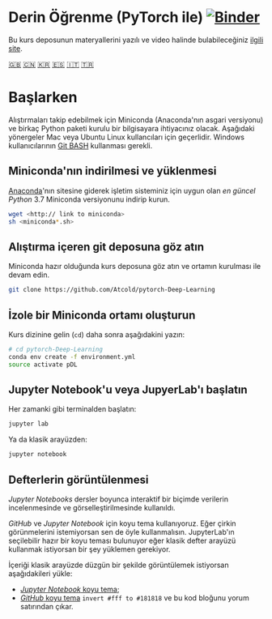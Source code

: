 # Derin Öğrenme (PyTorch ile) [![Binder](https://mybinder.org/badge_logo.svg)](https://mybinder.org/v2/gh/Atcold/pytorch-Deep-Learning/master)

Bu kurs deposunun materyallerini yazılı ve video halinde bulabileceğiniz [ilgili site](https://atcold.github.io/pytorch-Deep-Learning/).

<!-- English - Mandarin - Korean - Spanish - Italian - Turkish -->
[🇬🇧](https://github.com/Atcold/pytorch-Deep-Learning/blob/master/README.md) [🇨🇳](https://github.com/Atcold/pytorch-Deep-Learning/blob/master/docs/zh/README-ZH.md) [🇰🇷](https://github.com/Atcold/pytorch-Deep-Learning/blob/master/docs/ko/README-KO.md) [🇪🇸](https://github.com/Atcold/pytorch-Deep-Learning/blob/master/docs/es/README-ES.md) [🇮🇹](https://github.com/Atcold/pytorch-Deep-Learning/blob/master/docs/it/README-IT.md) [🇹🇷](https://github.com/Atcold/pytorch-Deep-Learning/blob/master/docs/tr/README-TR.md)

# Başlarken

Alıştırmaları takip edebilmek için Miniconda (Anaconda'nın asgari versiyonu) ve birkaç Python paketi kurulu bir bilgisayara ihtiyacınız olacak.
Aşağıdaki yönergeler Mac veya Ubuntu Linux kullancıları için geçerlidir. Windows kullanıcılarının [Git BASH](https://gitforwindows.org/) kullanması gerekli.


## Miniconda'nın indirilmesi ve yüklenmesi

[Anaconda](https://conda.io/miniconda.html)'nın sitesine giderek işletim sisteminiz için uygun olan *en güncel* *Python* 3.7 Miniconda versiyonunu indirip kurun.


```bash
wget <http:// link to miniconda>
sh <miniconda*.sh>
```


## Alıştırma içeren git deposuna göz atın

Miniconda hazır olduğunda kurs deposuna göz atın ve ortamın kurulması ile devam edin.

```bash
git clone https://github.com/Atcold/pytorch-Deep-Learning
```

## İzole bir Miniconda ortamı oluşturun 

Kurs dizinine gelin (`cd`) daha sonra aşağıdakini yazın:

```bash
# cd pytorch-Deep-Learning
conda env create -f environment.yml
source activate pDL
```

## Jupyter Notebook'u veya JupyerLab'ı başlatın 

Her zamanki gibi terminalden başlatın:

```bash
jupyter lab
```

Ya da klasik arayüzden:

```bash
jupyter notebook
```


## Defterlerin görüntülenmesi

*Jupyter Notebooks* dersler boyunca interaktif bir biçimde verilerin incelenmesinde ve görselleştirilmesinde kullanıldı. 

*GitHub* ve *Jupyter Notebook* için koyu tema kullanıyoruz.
Eğer çirkin görünmelerini istemiyorsan sen de öyle kullanmalısın.
JupyterLab'ın seçilebilir hazır bir koyu teması bulunuyor eğer klasik defter arayüzü kullanmak istiyorsan bir şey yüklemen gerekiyor.

İçeriği klasik arayüzde düzgün bir şekilde görüntülemek istiyorsan aşağıdakileri yükle:

 - [*Jupyter Notebook* koyu tema](https://userstyles.org/styles/153443/jupyter-notebook-dark);
 - [*GitHub* koyu tema](https://userstyles.org/styles/37035/github-dark) `invert #fff to #181818` ve bu kod bloğunu yorum satırından çıkar.



